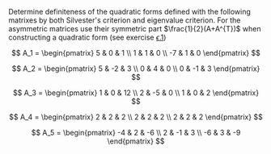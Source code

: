 Determine definiteness of the quadratic forms defined with the following matrixes by both Silvester's criterion and eigenvalue criterion.
For the asymmetric matrices use their symmetric part $\frac{1}{2}(A+A^{T})$ when constructing a quadratic form (see exercise [$\epsilon$.1](https://optim.iskh.me/ps05_epsilon.html#epsilon-1))

$$
A_1 =
\begin{pmatrix}
5 & 0 & 1 \\
1 & 1 & 0 \\
-7 & 1 & 0
\end{pmatrix}
$$

$$
A_2 =
\begin{pmatrix}
5 & -2 & 3 \\
0 & 4 & 0 \\
0 & -1 & 3
\end{pmatrix}
$$

$$
A_3 =
\begin{pmatrix}
1 & 0 & 12 \\
2 & -5 & 0 \\
1 & 0 & 2
\end{pmatrix}
$$

$$
A_4 =
\begin{pmatrix}
2 & 2 & 2 \\
2 & 2 & 2 \\
2 & 2 & 2
\end{pmatrix}
$$

$$
A_5 =
\begin{pmatrix}
-4 & 2 & -6 \\
2 & -1 & 3 \\
-6 & 3 & -9
\end{pmatrix}
$$
